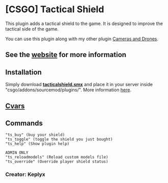 # [CSGO] Tactical Shield
This plugin adds a tactical shield to the game. It is designed to improve the tactical side of the game.

You can use this plugin along with my other plugin [Cameras and Drones](https://github.com/Keplyx/cameras-and-drones).

## See the [website](https://keplyx.github.io/TacticalShield/index.html) for more information

## Installation

Simply download **[tacticalshield.smx](https://github.com/Keplyx/tacticalshield/raw/master/csgo/addons/sourcemod/plugins/tacticalshield.smx)** and place it in your server inside "csgo/addons/sourcemod/plugins/".
More information [here](https://keplyx.github.io/TacticalShield/installation.html).


## [Cvars](https://github.com/Keplyx/TacticalShield/blob/master/csgo/cfg/sourcemod/tacticalshield.cfg)

## Commands

    "ts_buy" (buy your shield)
    "ts_toggle" (toggle the shield you just bought)
    "ts_help" (Show plugin help)
    
    ADMIN ONLY
    "ts_reloadmodels" (Reload custom models file)
    "ts_override" (Override player shield status)

### Creator: Keplyx
